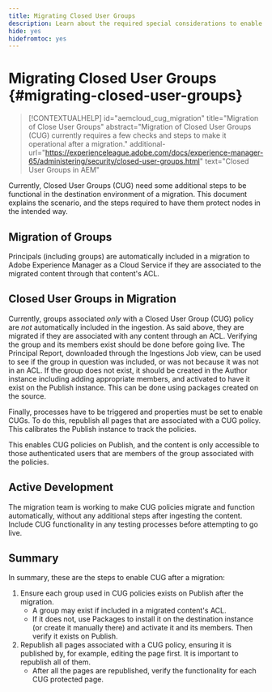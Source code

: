 ```yaml
---
title: Migrating Closed User Groups
description: Learn about the required special considerations to enable Closed User Groups after migrating content to Adobe Experience Manager as a Cloud Service.
hide: yes
hidefromtoc: yes
---
```

# Migrating Closed User Groups {#migrating-closed-user-groups}

>[!CONTEXTUALHELP]
>id="aemcloud_cug_migration"
>title="Migration of Close User Groups"
>abstract="Migration of Closed User Groups (CUG) currently requires a few checks and steps to make it operational after a migration."
>additional-url="https://experienceleague.adobe.com/docs/experience-manager-65/administering/security/closed-user-groups.html" text="Closed User Groups in AEM"

Currently, Closed User Groups (CUG) need some additional steps to be functional in the destination environment of a migration. This document explains the scenario, and the steps required to have them protect nodes in the intended way.

## Migration of Groups

Principals (including groups) are automatically included in a migration to Adobe Experience Manager as a Cloud Service if they are associated to the migrated content through that content's ACL. 

## Closed User Groups in Migration

Currently, groups associated *only* with a Closed User Group (CUG) policy are *not* automatically included in the ingestion. As said above, they are migrated if they are associated with any content through an ACL. Verifying the group and its members exist should be done before going live. The Principal Report, downloaded through the Ingestions Job view, can be used to see if the group in question was included, or was not because it was not in an ACL. If the group does not exist, it should be created in the Author instance including adding appropriate members, and activated to have it exist on the Publish instance. This can be done using packages created on the source.

Finally, processes have to be triggered and properties must be set to enable CUGs. To do this, republish all pages that are associated with a CUG policy. This calibrates the Publish instance to track the policies.

This enables CUG policies on Publish, and the content is only accessible to those authenticated users that are members of the group associated with the policies.

## Active Development

The migration team is working to make CUG policies migrate and function automatically, without any additional steps after ingesting the content.
Include CUG functionality in any testing processes before attempting to go live.

## Summary

In summary, these are the steps to enable CUG after a migration:

1. Ensure each group used in CUG policies exists on Publish after the migration.
   - A group may exist if included in a migrated content's ACL.
   - If it does not, use Packages to install it on the destination instance (or create it manually there) and activate it and its members. Then verify it exists on Publish.
1. Republish all pages associated with a CUG policy, ensuring it is published by, for example, editing the page first. It is important to republish all of them.
    - After all the pages are republished, verify the functionality for each CUG protected page.

